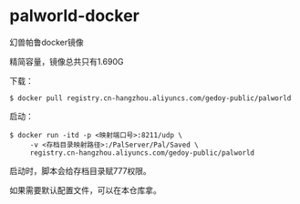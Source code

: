 # palworld-docker
幻兽帕鲁docker镜像

精简容量，镜像总共只有1.690G

下载：
```shell
$ docker pull registry.cn-hangzhou.aliyuncs.com/gedoy-public/palworld
```

启动：
```shell
$ docker run -itd -p <映射端口号>:8211/udp \
     -v <存档目录映射路径>:/PalServer/Pal/Saved \
     registry.cn-hangzhou.aliyuncs.com/gedoy-public/palworld
```

启动时，脚本会给存档目录赋777权限。

如果需要默认配置文件，可以在本仓库拿。
